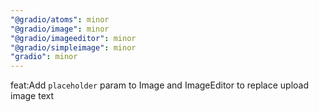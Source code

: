 ```yaml
---
"@gradio/atoms": minor
"@gradio/image": minor
"@gradio/imageeditor": minor
"@gradio/simpleimage": minor
"gradio": minor
---
```


feat:Add `placeholder` param to Image and ImageEditor to replace upload image text
